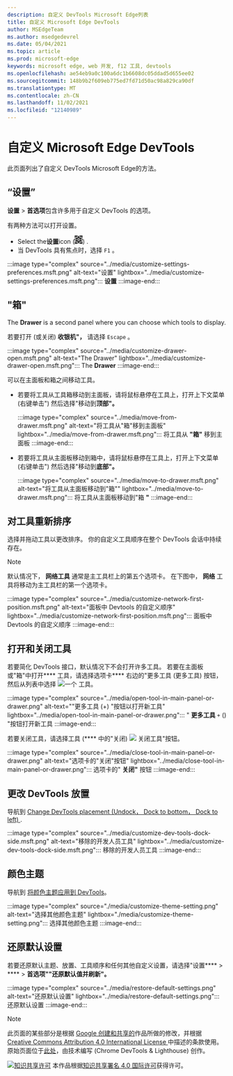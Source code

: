 ```yaml
---
description: 自定义 DevTools Microsoft Edge列表
title: 自定义 Microsoft Edge DevTools
author: MSEdgeTeam
ms.author: msedgedevrel
ms.date: 05/04/2021
ms.topic: article
ms.prod: microsoft-edge
keywords: microsoft edge, web 开发, f12 工具, devtools
ms.openlocfilehash: ae54eb9a0c100a6dc1b6608dc05ddad5d655ee02
ms.sourcegitcommit: 148b9b2f609eb775ed7fd71d50ac98a829ca90df
ms.translationtype: MT
ms.contentlocale: zh-CN
ms.lasthandoff: 11/02/2021
ms.locfileid: "12140989"
---
```

<!-- Copyright Kayce Basques

   Licensed under the Apache License, Version 2.0 (the "License");
   you may not use this file except in compliance with the License.
   You may obtain a copy of the License at

       https://www.apache.org/licenses/LICENSE-2.0

   Unless required by applicable law or agreed to in writing, software
   distributed under the License is distributed on an "AS IS" BASIS,
   WITHOUT WARRANTIES OR CONDITIONS OF ANY KIND, either express or implied.
   See the License for the specific language governing permissions and
   limitations under the License.  -->
# <a name="customize-microsoft-edge-devtools"></a>自定义 Microsoft Edge DevTools

此页面列出了自定义 DevTools Microsoft Edge的方法。


<!-- ====================================================================== -->
## <a name="settings"></a>“设置”

**设置**  > **首选项**包含许多用于自定义 DevTools 的选项。

有两种方法可以打开设置。

*   Select the**设置**icon (![ 设置 icon ](../media/settings-icon-dark.msft.png)) .
*   当 DevTools 具有焦点时，选择 `F1` 。

:::image type="complex" source="../media/customize-settings-preferences.msft.png" alt-text="设置" lightbox="../media/customize-settings-preferences.msft.png":::
   **设置**
:::image-end:::


<!-- ====================================================================== -->
## <a name="drawer"></a>"箱"

The **Drawer** is a second panel where you can choose which tools to display.

若要打开 (或关闭) **收银机"，** 请选择 `Escape` 。

:::image type="complex" source="../media/customize-drawer-open.msft.png" alt-text="The Drawer" lightbox="../media/customize-drawer-open.msft.png":::
   The **Drawer**
:::image-end:::

可以在主面板和箱之间移动工具。

*   若要将工具从工具箱移动到主面板，请将鼠标悬停在工具上，打开上下文菜单 (右键单击") 然后选择"移动到**顶部"。**

    :::image type="complex" source="../media/move-from-drawer.msft.png" alt-text="将工具从&quot;箱&quot;移到主面板" lightbox="../media/move-from-drawer.msft.png":::
       将工具从 **"箱"** 移到主面板
    :::image-end:::

*   若要将工具从主面板移动到箱中，请将鼠标悬停在工具上，打开上下文菜单 (右键单击") 然后选择"移动到**底部"。**

    :::image type="complex" source="../media/move-to-drawer.msft.png" alt-text="将工具从主面板移动到&quot;箱&quot;" lightbox="../media/move-to-drawer.msft.png":::
       将工具从主面板移动到"箱 **"**
    :::image-end:::


<!-- ====================================================================== -->
## <a name="reorder-tools"></a>对工具重新排序

选择并拖动工具以更改排序。  你的自定义工具顺序在整个 DevTools 会话中持续存在。

> [!NOTE]
> 默认情况下， **网络工具** 通常是主工具栏上的第五个选项卡。  在下图中， **网络** 工具将移动为主工具栏的第一个选项卡。

:::image type="complex" source="../media/customize-network-first-position.msft.png" alt-text="面板中 Devtools 的自定义顺序" lightbox="../media/customize-network-first-position.msft.png":::
   面板中 Devtools 的自定义顺序
:::image-end:::


<!-- ====================================================================== -->
## <a name="open-and-close-tools"></a>打开和关闭工具

若要简化 DevTools 接口，默认情况下不会打开许多工具。 若要在主面板或"箱"中打开**** 工具，请选择选项卡**** 右边的"更多工具 (更多工具) 按钮，然后从列表中选择 ![ 一个 ](../media/open-tab-icon.png) 工具。

:::image type="complex" source="../media/open-tool-in-main-panel-or-drawer.png" alt-text="&quot;更多工具 (+) &quot;按钮以打开新工具" lightbox="../media/open-tool-in-main-panel-or-drawer.png":::
   " **更多工具** `+` () "按钮打开新工具
:::image-end:::

若要关闭工具，请选择工具 (**** 中的"关闭) ![ ](../media/close-tab-icon.png) 关闭工具"按钮。

:::image type="complex" source="../media/close-tool-in-main-panel-or-drawer.png" alt-text="选项卡的&quot;关闭&quot;按钮" lightbox="../media/close-tool-in-main-panel-or-drawer.png":::
   选项卡的" **关闭"** 按钮
:::image-end:::


<!-- ====================================================================== -->
## <a name="change-devtools-placement"></a>更改 DevTools 放置

导航到 [Change DevTools placement (Undock， Dock to bottom， Dock to left) ][DevToolsPlacement].

:::image type="complex" source="../media/customize-dev-tools-dock-side.msft.png" alt-text="移除的开发人员工具" lightbox="../media/customize-dev-tools-dock-side.msft.png":::
   移除的开发人员工具
:::image-end:::


<!-- ====================================================================== -->
## <a name="color-themes"></a>颜色主题

导航到 [将颜色主题应用到 DevTools][Theme]。

:::image type="complex" source="./media/customize-theme-setting.png" alt-text="选择其他颜色主题" lightbox="./media/customize-theme-setting.png":::
   选择其他颜色主题
:::image-end:::


<!-- ====================================================================== -->
## <a name="restore-default-settings"></a>还原默认设置

若要还原默认主题、放置、工具顺序和任何其他自定义设置，请选择"设置****  >  ****  >  **首选项""还原默认值并刷新"。**

:::image type="complex" source="../media/restore-default-settings.png" alt-text="还原默认设置" lightbox="../media/restore-default-settings.png":::
   还原默认设置
:::image-end:::


<!-- ====================================================================== -->
<!-- links -->
[DevToolsPlacement]: ./placement.md "更改 Microsoft Edge DevTools 放置 | Microsoft Docs"
[Theme]: ./theme.md "将颜色主题应用到 DevTools |Microsoft Docs"
<!-- image links -->
[ImageMoreIcon]: ../media/more-icon.msft.png


<!-- ====================================================================== -->
> [!NOTE]
> 此页面的某些部分是根据 [Google 创建和共享的][GoogleSitePolicies]作品所做的修改，并根据[ Creative Commons Attribution 4.0 International License ][CCA4IL]中描述的条款使用。
> 原始页面位于[此处](https://developers.google.com/web/tools/chrome-devtools/customize/index)，由技术编写 (Chrome DevTools \& Lighthouse) 创作。 [][KayceBasques]

[![知识共享许可][CCby4Image]][CCA4IL] 本作品根据[知识共享署名 4.0 国际许可][CCA4IL]获得许可。

[CCA4IL]: https://creativecommons.org/licenses/by/4.0
[CCby4Image]: https://i.creativecommons.org/l/by/4.0/88x31.png
[GoogleSitePolicies]: https://developers.google.com/terms/site-policies
[KayceBasques]: https://developers.google.com/web/resources/contributors#kayce-basques
